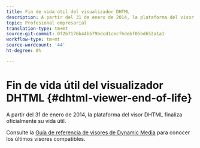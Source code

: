 ```yaml
---
title: Fin de vida útil del visualizador DHTML
description: A partir del 31 de enero de 2014, la plataforma del visor DHTML finaliza oficialmente su vida útil.
topic: Profesional empresarial
translation-type: tm+mt
source-git-commit: 0f2b7176b44bb79bdcd1cecf6debf05bd652a1a1
workflow-type: tm+mt
source-wordcount: '44'
ht-degree: 0%

---
```



# Fin de vida útil del visualizador DHTML {#dhtml-viewer-end-of-life}

A partir del 31 de enero de 2014, la plataforma del visor DHTML finaliza oficialmente su vida útil.

Consulte la [Guía de referencia de visores de Dynamic Media](https://experienceleague.adobe.com/docs/dynamic-media-developer-resources/library/home.html) para conocer los últimos visores compatibles.